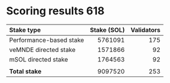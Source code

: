# Scoring results 618

| Stake type              | Stake (SOL)    | Validators     |
|:------------------------|---------------:|---------------:|
| Performance-based stake | 5761091        | 175            |
| veMNDE directed stake   | 1571866        | 92             |
| mSOL directed stake     | 1764563        | 92             |
|                         |                |                |
| **Total stake**         | 9097520        | 253            |